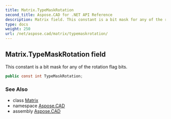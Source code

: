 ```yaml
---
title: Matrix.TypeMaskRotation
second_title: Aspose.CAD for .NET API Reference
description: Matrix field. This constant is a bit mask for any of the rotation flag bits
type: docs
weight: 250
url: /net/aspose.cad/matrix/typemaskrotation/
---
```

## Matrix.TypeMaskRotation field

This constant is a bit mask for any of the rotation flag bits.

```csharp
public const int TypeMaskRotation;
```

### See Also

* class [Matrix](../)
* namespace [Aspose.CAD](../../../aspose.cad/)
* assembly [Aspose.CAD](../../../)


